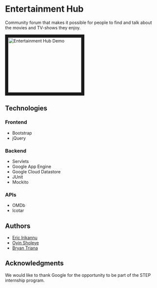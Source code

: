 # Entertainment Hub
Community forum that makes it possible for people to find and talk about the movies and TV-shows they enjoy.

<a href="http://www.youtube.com/watch?feature=player_embedded&v=MkHJAbvs0pU
" target="_blank"><img src="http://img.youtube.com/vi/MkHJAbvs0pU/0.jpg" 
alt="Entertainment Hub Demo" width="240" height="180" border="10" /></a>

## Technologies

### Frontend
* Bootstrap
* jQuery

### Backend
* Servlets
* Google App Engine
* Google Cloud Datastore
* JUnit
* Mockito

### APIs
* OMDb
* Icotar

## Authors
* [Eric Irikannu](https://github.com/AirwreckEye)
* [Oyin Sholeye](https://github.com/honey7100)
* [Bryan Triana](https://github.com/BryanTriana)

## Acknowledgments
We would like to thank Google for the opportunity to be part of the STEP internship program.
